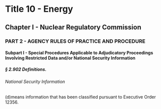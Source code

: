 
# Title 10 - Energy
## Chapter I - Nuclear Regulatory Commission
### PART 2 - AGENCY RULES OF PRACTICE AND PROCEDURE
#### Subpart I - Special Procedures Applicable to Adjudicatory Proceedings Involving Restricted Data and/or National Security Information
##### § 2.902 Definitions.
###### National Security Information

(d)means information that has been classified pursuant to Executive Order 12356.
